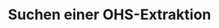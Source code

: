 ---
ref: xi-open-hub-service-ohs-02
layout: page
title: Suchen einer OHS-Extraktion
description: Suchen einer OHS-Extraktion
product: xtract-is-for-azure
parent: open-hub-service
permalink: /:collection/:path
weight: 2
lang: de_DE
old_url: /Xtract-IS-DE/default.aspx?pageid=suchen-einer-ohs-extraktion
progressstate: 5
---